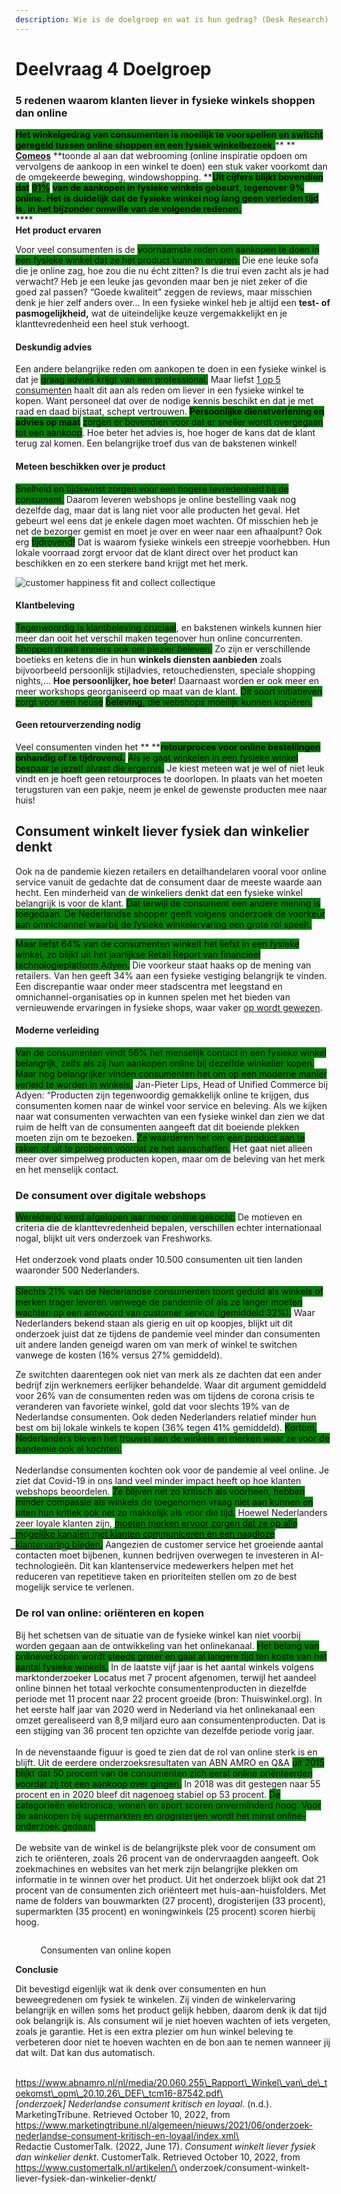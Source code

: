 ```yaml
---
description: Wie is de doelgroep en wat is hun gedrag? (Desk Research) samen met D7
---
```


# Deelvraag 4 Doelgroep

### 5 redenen waarom klanten liever in fysieke winkels shoppen dan online

<mark style="background-color:green;">**Het winkelgedrag van consumenten is moeilijk te voorspellen en switcht geregeld tussen online shoppen en een fysiek winkelbezoek.**</mark>** ** [**Comeos**](https://static.comeos.be/E-commerce\_Belgium\_2018.pdf) **toonde al aan dat webrooming (online inspiratie opdoen om vervolgens de aankoop in een winkel te doen) een stuk vaker voorkomt dan de omgekeerde beweging, windowshopping. **<mark style="background-color:green;">**Uit cijfers blijkt bovendien dat**</mark> [<mark style="background-color:green;">**91%**</mark>](https://www.emerce.nl/research/91-retailomzet-fysiek-9-online) <mark style="background-color:green;">**van de aankopen in fysieke winkels gebeurt, tegenover 9% online. Het is duidelijk dat de fysieke winkel nog lang geen verleden tijd is, in het bijzonder omwille van de volgende redenen.**</mark>\
****\
**Het product ervaren**

Voor veel consumenten is de <mark style="background-color:green;">voornaamste reden om aankopen te doen in een fysieke winkel dat ze het product kunnen ervaren.</mark> Die ene leuke sofa die je online zag, hoe zou die nu écht zitten? Is die trui even zacht als je had verwacht? Heb je een leuke jas gevonden maar ben je niet zeker of die goed zal passen? “Goede kwaliteit” zeggen de reviews, maar misschien denk je hier zelf anders over… In een fysieke winkel heb je altijd een **test- of pasmogelijkheid,** wat de uiteindelijke keuze vergemakkelijkt en je klanttevredenheid een heel stuk verhoogt.

#### **Deskundig advies**

Een andere belangrijke reden om aankopen te doen in een fysieke winkel is dat je <mark style="background-color:green;">graag advies krijgt van een professional.</mark> Maar liefst [1 op 5 consumenten](https://static.comeos.be/E-commerce\_Belgium\_2018.pdf) haalt dit aan als reden om liever in een fysieke winkel te kopen. Want personeel dat over de nodige kennis beschikt en dat je met raad en daad bijstaat, schept vertrouwen. <mark style="background-color:green;">**Persoonlijke dienstverlening en advies op maat**</mark> <mark style="background-color:green;"></mark><mark style="background-color:green;">zorgen er bovendien voor dat er sneller wordt overgegaan tot een aankoop</mark>. Hoe beter het advies is, hoe hoger de kans dat de klant terug zal komen. Een belangrijke troef dus van de bakstenen winkel!

#### **Meteen beschikken over je product**

<mark style="background-color:green;">Snelheid en tijdswinst zorgen voor een hogere tevredenheid bij de consument.</mark> Daarom leveren webshops je online bestelling vaak nog dezelfde dag, maar dat is lang niet voor alle producten het geval. Het gebeurt wel eens dat je enkele dagen moet wachten. Of misschien heb je net de bezorger gemist en moet je over en weer naar een afhaalpunt? Ook erg <mark style="background-color:green;">tijdrovend!</mark> Dat is waarom fysieke winkels een streepje voorhebben. Hun lokale voorraad zorgt ervoor dat de klant direct over het product kan beschikken en zo een sterkere band krijgt met het merk.

![customer happiness fit and collect collectique](https://www.collectique.eu/app/uploads/2019/09/customer-happiness\_opt-300x205.png)

#### **Klantbeleving**

<mark style="background-color:green;">Tegenwoordig is klantbeleving cruciaal</mark>, en bakstenen winkels kunnen hier meer dan ooit het verschil maken tegenover hun online concurrenten. <mark style="background-color:green;">Shoppen draait immers ook om plezier beleven.</mark> Zo zijn er verschillende boetieks en ketens die in hun **winkels diensten aanbieden** zoals bijvoorbeeld persoonlijk stijladvies, retouchediensten, speciale shopping nights,… **Hoe persoonlijker, hoe beter**! Daarnaast worden er ook meer en meer workshops georganiseerd op maat van de klant. <mark style="background-color:green;">Dit soort initiatieven zorgt voor een heuse</mark> <mark style="background-color:green;"></mark><mark style="background-color:green;">**beleving**</mark><mark style="background-color:green;">, die webshops moeilijk kunnen kopiëren.</mark>

#### **Geen retourverzending nodig**

Veel consumenten vinden het ** **<mark style="background-color:green;">**retourproces voor online bestellingen onhandig of te tijdrovend.**</mark> <mark style="background-color:green;"></mark><mark style="background-color:green;">Als je gaat winkelen in een fysieke winkel bespaar je jezelf alvast die ergernis.</mark> Je kiest meteen wat je wel of niet leuk vindt en je hoeft geen retourproces te doorlopen. In plaats van het moeten terugsturen van een pakje, neem je enkel de gewenste producten mee naar huis!



## Consument winkelt liever fysiek dan winkelier denkt

Ook na de pandemie kiezen retailers en detailhandelaren vooral voor online service vanuit de gedachte dat de consument daar de meeste waarde aan hecht. Een minderheid van de winkeliers denkt dat een fysieke winkel belangrijk is voor de klant. <mark style="background-color:green;">Dat terwijl de consument een andere mening is toegedaan. De Nederlandse shopper geeft volgens onderzoek de voorkeur aan omnichannel waarbij de fysieke winkelervaring een grote rol speelt.</mark>

<mark style="background-color:green;">Maar liefst 64% van de consumenten winkelt het liefst in een fysieke winkel, zo blijkt uit het jaarlijkse Retail Report van financieel technologieplatform Adyen.</mark> Die voorkeur staat haaks op de mening van retailers. Van hen geeft 34% aan een fysieke vestiging belangrijk te vinden. Een discrepantie waar onder meer stadscentra met leegstand en omnichannel-organisaties op in kunnen spelen met het bieden van vernieuwende ervaringen in fysieke shops, waar vaker [op wordt gewezen](https://www.customertalk.nl/artikelen/interview/waarom-de-fysieke-winkel-toekomst-heeft/).

#### Moderne verleiding

<mark style="background-color:green;">Van de consumenten vindt 56% het menselijk contact in een fysieke winkel belangrijk, zelfs als zij hun aankopen online bij dezelfde winkelier kopen. Maar nog belangrijker vinden consumenten het om op een moderne manier verleid te worden in winkels.</mark> Jan-Pieter Lips, Head of Unified Commerce bij Adyen: “Producten zijn tegenwoordig gemakkelijk online te krijgen, dus consumenten komen naar de winkel voor service en beleving. Als we kijken naar wat consumenten verwachten van een fysieke winkel dan zien we dat ruim de helft van de consumenten aangeeft dat dit boeiende plekken moeten zijn om te bezoeken. <mark style="background-color:green;">Ze waarderen het om een product aan te raken of uit te proberen voordat ze het aanschaffen.</mark> Het gaat niet alleen meer over simpelweg producten kopen, maar om de beleving van het merk en het menselijk contact.





### De consument over digitale webshops

<mark style="background-color:green;">Wereldwijd werd afgelopen jaar meer online gekocht.</mark> De motieven en criteria die de klanttevredenheid bepalen, verschillen echter internationaal nogal, blijkt uit vers onderzoek van Freshworks.\
\
Het onderzoek vond plaats onder 10.500 consumenten uit tien landen waaronder 500 Nederlanders. \
\
<mark style="background-color:green;">Slechts 21% van de Nederlandse consumenten toont geduld als winkels of merken trager leveren vanwege de pandemie of als ze langer moeten wachten op een antwoord van customer service (gemiddeld 32%).</mark> Waar Nederlanders bekend staan als gierig en uit op koopjes, blijkt uit dit onderzoek juist dat ze tijdens de pandemie veel minder dan consumenten uit andere landen geneigd waren om van merk of winkel te switchen vanwege de kosten (16% versus 27% gemiddeld).

Ze switchten daarentegen ook niet van merk als ze dachten dat een ander bedrijf zijn werknemers eerlijker behandelde. Waar dit argument gemiddeld voor 26% van de consumenten reden was om tijdens de corona crisis te veranderen van favoriete winkel, gold dat voor slechts 19% van de Nederlandse consumenten. Ook deden Nederlanders relatief minder hun best om bij lokale winkels te kopen (36% tegen 41% gemiddeld). <mark style="background-color:green;">Kortom, Nederlanders bleven het trouwst aan de winkels en merken waar ze voor de pandemie ook al kochten.</mark>\
\
Nederlandse consumenten kochten ook voor de pandemie al veel online. Je ziet dat Covid-19 in ons land veel minder impact heeft op hoe klanten webshops beoordelen. <mark style="background-color:green;">Ze blijven net zo kritisch als voorheen, hebben minder compassie als winkels de toegenomen vraag niet aan kunnen en uiten hun kritiek ook net zo makkelijk als voor die tijd.</mark> Hoewel Nederlanders zeer loyale klanten zijn, <mark style="background-color:green;">m͟o͟e͟t͟e͟n͟ ͟m͟e͟r͟k͟e͟n͟ ͟e͟r͟v͟o͟o͟r͟ ͟z͟o͟r͟g͟e͟n͟ ͟d͟a͟t͟ ͟z͟e͟ ͟o͟p͟ ͟a͟l͟l͟e͟ ͟m͟o͟g͟e͟l͟i͟j͟k͟e͟ ͟k͟a͟n͟a͟l͟e͟n͟ ͟m͟e͟t͟ ͟k͟l͟a͟n͟t͟e͟n͟ ͟c͟o͟m͟m͟u͟n͟i͟c͟e͟r͟e͟n͟ ͟e͟n͟ ͟e͟e͟n͟ ͟n͟a͟a͟d͟l͟o͟z͟e͟ ͟k͟l͟a͟n͟t͟e͟r͟v͟a͟r͟i͟n͟g͟ ͟b͟i͟e͟d͟e͟n͟.͟</mark> Aangezien de customer service het groeiende aantal contacten moet bijbenen, kunnen bedrijven overwegen te investeren in AI-technologieën. Dit kan klantenservice medewerkers helpen met het reduceren van repetitieve taken en prioriteiten stellen om zo de best mogelijk service te verlenen.

### &#x20; De rol van online: oriënteren en kopen

Bij het schetsen van de situatie van de fysieke winkel kan niet voorbij worden gegaan aan de ontwikkeling van het onlinekanaal. <mark style="background-color:green;">Het belang van onlineverkopen wordt steeds groter en gaat al langere tijd ten koste van het aantal fysieke winkels.</mark> In de laatste vijf jaar is het aantal winkels volgens marktonderzoeker Locatus met 7 procent afgenomen, terwijl het aandeel online binnen het totaal verkochte consumentenproducten in diezelfde periode met 11 procent naar 22 procent groeide (bron: Thuiswinkel.org). In het eerste half jaar van 2020 werd in Nederland via het onlinekanaal een omzet gerealiseerd van 8,9 miljard euro aan consumentenproducten. Dat is een stijging van 36 procent ten opzichte van dezelfde periode vorig jaar.\
\
In de nevenstaande figuur is goed te zien dat de rol van online sterk is en blijft. Uit de eerdere onderzoeksresultaten van ABN AMRO en Q\&A <mark style="background-color:green;">uit 2015 blijkt dat 50 procent van de consumenten zich eerst online oriënteerden voordat zij tot een aankoop over gingen.</mark> In 2018 was dit gestegen naar 55 procent en in 2020 bleef dit nagenoeg stabiel op 53 procent. <mark style="background-color:green;">De categorieën elektronica, wonen en sport scoren onverminderd hoog. Voor de aankopen bij supermarkten en drogisterijen wordt het minst online-onderzoek gedaan.</mark>\
\
De website van de winkel is de belangrijkste plek voor de consument om zich te oriënteren, zoals 26 procent van de ondervraagden aangeeft. Ook zoekmachines en websites van het merk zijn belangrijke plekken om informatie in te winnen over het product. Uit het onderzoek blijkt ook dat 21 procent van de consumenten zich oriënteert met huis-aan-huisfolders. Met name de folders van bouwmarkten (27 procent), drogisterijen (33 procent), supermarkten (35 procent) en woningwinkels (25 procent) scoren hierbij hoog.

<figure><img src="../../../.gitbook/assets/Schermafbeelding 2022-10-10 om 13.23.11.png" alt=""><figcaption><p>Consumenten van online kopen</p></figcaption></figure>

**Conclusie**

Dit bevestigd eigenlijk wat ik denk over consumenten en hun beweegredenen om fysiek te winkelen. Zij vinden de winkelervaring belangrijk en willen soms het product gelijk hebben, daarom denk ik dat tijd ook belangrijk is. Als consument wil je niet hoeven wachten of iets vergeten, zoals je garantie. Het is een extra plezier om hun winkel beleving te verbeteren door niet te hoeven wachten en de bon aan te nemen wanneer jij dat wilt. Dat kan dus automatisch.&#x20;

\
https://www.abnamro.nl/nl/media/20.060.255\_Rapport\_Winkel\_van\_de\_toekomst\_opm\_20.10.26\_DEF\_tcm16-87542.pdf\
\
_\[onderzoek] Nederlandse consument kritisch en loyaal_. (n.d.). MarketingTribune. Retrieved October 10, 2022, from https://www.marketingtribune.nl/algemeen/nieuws/2021/06/onderzoek-nederlandse-consument-kritisch-en-loyaal/index.xml\
\
Redactie CustomerTalk. (2022, June 17). _Consument winkelt liever fysiek dan winkelier denkt_. CustomerTalk. Retrieved October 10, 2022, from https://www.customertalk.nl/artikelen/\
onderzoek/consument-winkelt-liever-fysiek-dan-winkelier-denkt/

